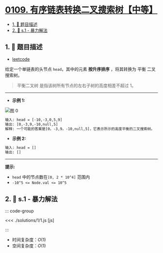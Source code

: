 # [0109. 有序链表转换二叉搜索树【中等】](https://github.com/tnotesjs/TNotes.leetcode/tree/main/notes/0109.%20%E6%9C%89%E5%BA%8F%E9%93%BE%E8%A1%A8%E8%BD%AC%E6%8D%A2%E4%BA%8C%E5%8F%89%E6%90%9C%E7%B4%A2%E6%A0%91%E3%80%90%E4%B8%AD%E7%AD%89%E3%80%91)

<!-- region:toc -->

- [1. 📝 题目描述](#1--题目描述)
- [2. 🎯 s.1 - 暴力解法](#2--s1---暴力解法)

<!-- endregion:toc -->

## 1. 📝 题目描述

- [leetcode](https://leetcode.cn/problems/convert-sorted-list-to-binary-search-tree/)

给定一个单链表的头节点 `head`，其中的元素 **按升序排序** ，将其转换为 平衡 二叉搜索树。

> 平衡二叉树 是指该树所有节点的左右子树的高度相差不超过 1。

---

- **示例 1:**

![图 0](https://cdn.jsdelivr.net/gh/tnotesjs/imgs@main/2025-09-10-20-32-30.png)

```txt
输入: head = [-10,-3,0,5,9]
输出: [0,-3,9,-10,null,5]
解释: 一个可能的答案是[0，-3,9，-10,null,5]，它表示所示的高度平衡的二叉搜索树。
```

- **示例 2:**

```txt
输入: head = []
输出: []
```

---

**提示:**

- `head` 中的节点数在`[0, 2 * 10^4]` 范围内
- `-10^5 <= Node.val <= 10^5`

## 2. 🎯 s.1 - 暴力解法

::: code-group

<<< ./solutions/1/1.js [js]

:::

- 时间复杂度：$O(1)$
- 空间复杂度：$O(1)$
